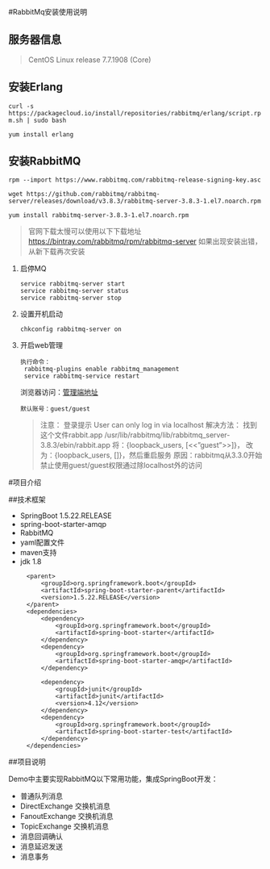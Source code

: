#RabbitMq安装使用说明
## 服务器信息
>CentOS Linux release 7.7.1908 (Core)

## 安装Erlang
`curl -s https://packagecloud.io/install/repositories/rabbitmq/erlang/script.rpm.sh | sudo bash`

`yum install erlang `

## 安装RabbitMQ
`rpm --import https://www.rabbitmq.com/rabbitmq-release-signing-key.asc`

`wget https://github.com/rabbitmq/rabbitmq-server/releases/download/v3.8.3/rabbitmq-server-3.8.3-1.el7.noarch.rpm`

` yum install rabbitmq-server-3.8.3-1.el7.noarch.rpm `

> 官网下载太慢可以使用以下下载地址
  https://bintray.com/rabbitmq/rpm/rabbitmq-server
  如果出现安装出错，从新下载再次安装
  
1. 启停MQ

    ```
    service rabbitmq-server start
    service rabbitmq-server status
    service rabbitmq-server stop
    ```

2. 设置开机启动

    `chkconfig rabbitmq-server on`

3. 开启web管理
    ```
    执行命令：
     rabbitmq-plugins enable rabbitmq_management
     service rabbitmq-service restart
    ```
    浏览器访问：[管理端地址](http://127.0.0.1:15672) 
    ```
    默认账号：guest/guest 
    ```
    > 注意：
    登录提示 User can only log in via localhost 解决方法：
    找到这个文件rabbit.app
    /usr/lib/rabbitmq/lib/rabbitmq_server-3.8.3/ebin/rabbit.app
    将：{loopback_users, [<<”guest”>>]}，
    改为：{loopback_users, []}，然后重启服务
    原因：rabbitmq从3.3.0开始禁止使用guest/guest权限通过除localhost外的访问
    
 
 #项目介绍
 
 ##技术框架
 + SpringBoot 1.5.22.RELEASE
 + spring-boot-starter-amqp
 + RabbitMQ
 + yaml配置文件
 + maven支持
 + jdk 1.8
 
 ```  
      <parent>
          <groupId>org.springframework.boot</groupId>
          <artifactId>spring-boot-starter-parent</artifactId>
          <version>1.5.22.RELEASE</version>
      </parent>
      <dependencies>
          <dependency>
              <groupId>org.springframework.boot</groupId>
              <artifactId>spring-boot-starter</artifactId>
          </dependency>
          <dependency>
              <groupId>org.springframework.boot</groupId>
              <artifactId>spring-boot-starter-amqp</artifactId>
          </dependency>
  
          <dependency>
              <groupId>junit</groupId>
              <artifactId>junit</artifactId>
              <version>4.12</version>
          </dependency>
          <dependency>
              <groupId>org.springframework.boot</groupId>
              <artifactId>spring-boot-starter-test</artifactId>
          </dependency>
      </dependencies>
 ``` 

##项目说明

Demo中主要实现RabbitMQ以下常用功能，集成SpringBoot开发：
+ 普通队列消息
+ DirectExchange 交换机消息
+ FanoutExchange 交换机消息
+ TopicExchange 交换机消息
+ 消息回调确认
+ 消息延迟发送
+ 消息事务

